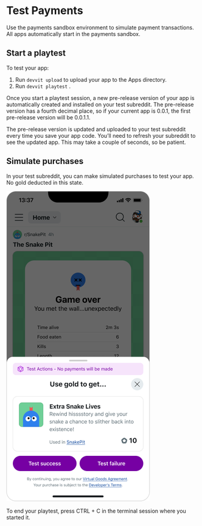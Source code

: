 # Test Payments

Use the payments sandbox environment to simulate payment transactions. All apps automatically start in the payments sandbox.

## Start a playtest

To test your app:

1. Run `devvit upload` to upload your app to the Apps directory.
2. Run `devvit playtest` <test-subreddit-name> .

Once you start a playtest session, a new pre-release version of your app is automatically created and installed on your test subreddit. The pre-release version has a fourth decimal place, so if your current app is 0.0.1, the first pre-release version will be 0.0.1.1.

The pre-release version is updated and uploaded to your test subreddit every time you save your app code. You’ll need to refresh your subreddit to see the updated app. This may take a couple of seconds, so be patient.

## Simulate purchases

In your test subreddit, you can make simulated purchases to test your app. No gold deducted in this state.

![Sample payment simulation](../../assets/payment_simulation.png)

To end your playtest, press CTRL + C in the terminal session where you started it.

